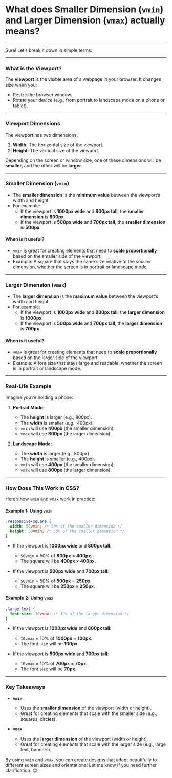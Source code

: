 # What does **Smaller Dimension (`vmin`)** and **Larger Dimension (`vmax`)** actually means?

---

Sure! Let’s break it down in simple terms:

---

### **What is the Viewport?**

The **viewport** is the visible area of a webpage in your browser. It changes size when you:

- Resize the browser window.
- Rotate your device (e.g., from portrait to landscape mode on a phone or tablet).

---

### **Viewport Dimensions**

The viewport has two dimensions:

1. **Width**: The horizontal size of the viewport.
2. **Height**: The vertical size of the viewport.

Depending on the screen or window size, one of these dimensions will be **smaller**, and the other will be **larger**.

---

### **Smaller Dimension (`vmin`)**

- The **smaller dimension** is the **minimum value** between the viewport’s width and height.
- For example:
  - If the viewport is **1000px wide** and **800px tall**, the **smaller dimension** is **800px**.
  - If the viewport is **500px wide** and **700px tall**, the **smaller dimension** is **500px**.

#### **When is it useful?**

- `vmin` is great for creating elements that need to **scale proportionally** based on the smaller side of the viewport.
- Example: A square that stays the same size relative to the smaller dimension, whether the screen is in portrait or landscape mode.

---

### **Larger Dimension (`vmax`)**

- The **larger dimension** is the **maximum value** between the viewport’s width and height.
- For example:
  - If the viewport is **1000px wide** and **800px tall**, the **larger dimension** is **1000px**.
  - If the viewport is **500px wide** and **700px tall**, the **larger dimension** is **700px**.

#### **When is it useful?**

- `vmax` is great for creating elements that need to **scale proportionally** based on the larger side of the viewport.
- Example: A font size that stays large and readable, whether the screen is in portrait or landscape mode.

---

### **Real-Life Example**

Imagine you’re holding a phone:

1. **Portrait Mode**:

   - The **height** is larger (e.g., 800px).
   - The **width** is smaller (e.g., 400px).
   - `vmin` will use **400px** (the smaller dimension).
   - `vmax` will use **800px** (the larger dimension).

2. **Landscape Mode**:
   - The **width** is larger (e.g., 800px).
   - The **height** is smaller (e.g., 400px).
   - `vmin` will use **400px** (the smaller dimension).
   - `vmax` will use **800px** (the larger dimension).

---

### **How Does This Work in CSS?**

Here’s how `vmin` and `vmax` work in practice:

#### Example 1: Using `vmin`

```css
.responsive-square {
  width: 50vmin; /* 50% of the smaller dimension */
  height: 50vmin; /* 50% of the smaller dimension */
}
```

- If the viewport is **1000px wide** and **800px tall**:

  - `50vmin` = 50% of **800px** = **400px**.
  - The square will be **400px × 400px**.

- If the viewport is **500px wide** and **700px tall**:
  - `50vmin` = 50% of **500px** = **250px**.
  - The square will be **250px × 250px**.

#### Example 2: Using `vmax`

```css
.large-text {
  font-size: 10vmax; /* 10% of the larger dimension */
}
```

- If the viewport is **1000px wide** and **800px tall**:

  - `10vmax` = 10% of **1000px** = **100px**.
  - The font size will be **100px**.

- If the viewport is **500px wide** and **700px tall**:
  - `10vmax` = 10% of **700px** = **70px**.
  - The font size will be **70px**.

---

### **Key Takeaways**

- **`vmin`**:

  - Uses the **smaller dimension** of the viewport (width or height).
  - Great for creating elements that scale with the smaller side (e.g., squares, circles).

- **`vmax`**:
  - Uses the **larger dimension** of the viewport (width or height).
  - Great for creating elements that scale with the larger side (e.g., large text, banners).

By using `vmin` and `vmax`, you can create designs that adapt beautifully to different screen sizes and orientations! Let me know if you need further clarification. 😊
